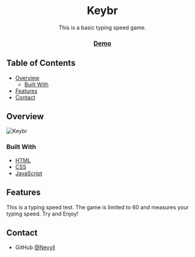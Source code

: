 <h1 align="center">Keybr</h1>

<div align="center">
   This is a basic typing speed game.
</div>

<div align="center">
  <h3>
    <a href="https://{your-demo-link.your-domain}">
      Demo
    </a>
  </h3>
</div>

<!-- TABLE OF CONTENTS -->

## Table of Contents

- [Overview](#overview)
  - [Built With](#built-with)
- [Features](#features)
- [Contact](#contact)

<!-- OVERVIEW -->

## Overview

![Keybr](https://user-images.githubusercontent.com/96953748/158704366-640bf663-cec7-4f0f-984b-8427c3868c35.png)

### Built With

- [HTML](https://developer.mozilla.org/fr/docs/Web/HTML)
- [CSS](https://developer.mozilla.org/fr/docs/Web/CSS)
- [JavaScript](https://developer.mozilla.org/fr/docs/Web/JavaScript)

## Features

This is a typing speed test. The game is limited to 60 and measures your typing speed.
Try and Enjoy!

## Contact
- GitHub [@Nevyll](https://{github.com/Nevyll})

